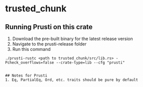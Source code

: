 # trusted_chunk
## Running Prusti on this crate
1. Download the pre-built binary for the latest release version
2. Navigate to the prusti-release folder
3. Run this command 
```
./prusti-rustc <path to trusted_chunk/src/lib.rs> -Pcheck_overflows=false --crate-type=lib --cfg "prusti"


## Notes for Prusti
1. Eq, PartialEq, Ord, etc. traits should be pure by default
```